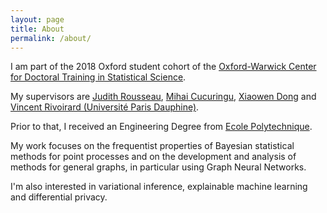 ```yaml
---
layout: page
title: About
permalink: /about/
---
```



I am part of the 2018 Oxford student cohort of the [Oxford-Warwick Center for Doctoral Training in Statistical Science](http://www.oxwasp-cdt.ac.uk/).

My supervisors are [Judith Rousseau](http://www.stats.ox.ac.uk/~rousseau/), [Mihai Cucuringu](http://www.stats.ox.ac.uk/~cucuringu), [Xiaowen Dong](https://web.media.mit.edu/~xdong/) and  [Vincent Rivoirard (Université Paris Dauphine)](https://www.ceremade.dauphine.fr/~rivoirar/).
        
Prior to that, I received an Engineering Degree from [Ecole Polytechnique](https://www.polytechnique.edu/). 
  
My work focuses on the frequentist properties of Bayesian statistical methods for point processes and on the development and analysis of methods for general graphs, in particular using Graph Neural Networks.
  
I'm also interested in variational inference, explainable machine learning and differential privacy.
